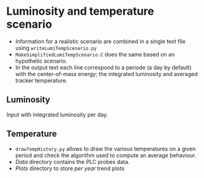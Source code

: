 # Luminosity and temperature scenario

* Information for a realistic scenario are combined in a single text file using `writeLumiTempScenario.py`
* `MakeSimplifiedLumiTempScenario.C` does the same based on an hypothetic scenario.
* In the output text each line correspond to a periode (a day by default) with the center-of-mass energy; the integrated luminosity and averaged tracker temperature.

## Luminosity

Input with integrated luminosity per day.

## Temperature

* `drawTempHistory.py` allows to draw the various temperatures on a given period and check the algorithm used to compute an average behaviour.
* *Data* directory contains the PLC probes data.
* *Plots* directory to store *per year* trend plots

